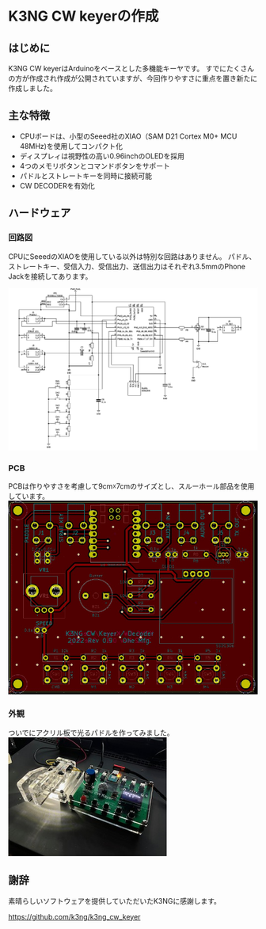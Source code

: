 # K3NG CW keyerの作成
## はじめに
K3NG CW keyerはArduinoをベースとした多機能キーヤです。
すでにたくさんの方が作成され作成が公開されていますが、今回作りやすさに重点を置き新たに作成しました。

## 主な特徴
- CPUボードは、小型のSeeed社のXIAO（SAM D21 Cortex M0+ MCU 48MHz)を使用してコンパクト化
- ディスプレィは視野性の高い0.96inchのOLEDを採用
- 4つのメモリボタンとコマンドボタンをサポート
- パドルとストレートキーを同時に接続可能
- CW DECODERを有効化

## ハードウェア
### 回路図
CPUにSeeedのXIAOを使用している以外は特別な回路はありません。
パドル、ストレートキー、受信入力、受信出力、送信出力はそれぞれ3.5mmのPhone Jackを接続してあります。

![](img/2023-01-15-00-32-20.png)

### PCB
PCBは作りやすさを考慮して9cm☓7cmのサイズとし、スルーホール部品を使用しています。
![](img/2023-01-15-00-34-35.png)


### 外観
ついでにアクリル板で光るパドルを作ってみました。
![](img/2023-02-18-09-33-14.png)

## 謝辞
素晴らしいソフトウェアを提供していただいたK3NGに感謝します。　

https://github.com/k3ng/k3ng_cw_keyer
